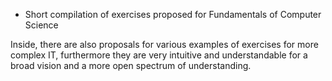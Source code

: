 - Short compilation of exercises proposed for Fundamentals of Computer Science

Inside, there are also proposals for various examples of exercises for more complex IT, furthermore they are very intuitive and understandable for a broad vision and a more open spectrum of understanding.
